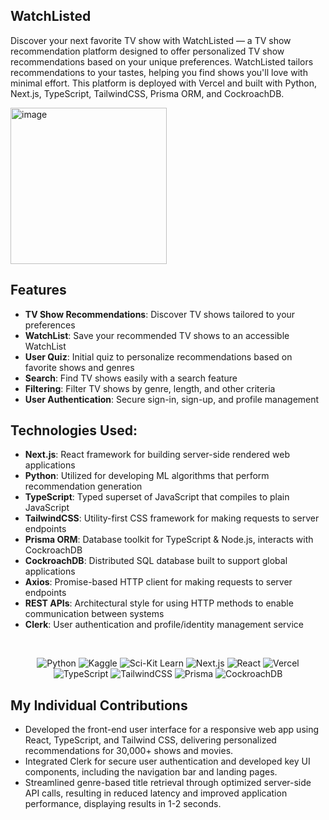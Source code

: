 ## WatchListed

Discover your next favorite TV show with WatchListed — a TV show recommendation platform designed to offer personalized TV show recommendations based on your unique preferences. WatchListed tailors recommendations to your tastes, helping you find shows you'll love with minimal effort. This platform is deployed with Vercel and built with Python, Next.js, TypeScript, TailwindCSS, Prisma ORM, and CockroachDB. 


<img width="250" alt="image" src="https://github.com/siaxvii/WatchListed/assets/91913752/414bf28d-5333-4003-8cc6-3c26ecdccc50">


###

## Features
-  **TV Show Recommendations**: Discover TV shows tailored to your preferences
-  **WatchList**: Save your recommended TV shows to an accessible WatchList
-  **User Quiz**: Initial quiz to personalize recommendations based on favorite shows and genres 
-  **Search**: Find TV shows easily with a search feature
-  **Filtering**: Filter TV shows by genre, length, and other criteria
-  **User Authentication**: Secure sign-in, sign-up, and profile management


## Technologies Used:
- **Next.js**: React framework for building server-side rendered web applications
- **Python**: Utilized for developing ML algorithms that perform recommendation generation 
- **TypeScript**: Typed superset of JavaScript that compiles to plain JavaScript
- **TailwindCSS**: Utility-first CSS framework for making requests to server endpoints
- **Prisma ORM**: Database toolkit for TypeScript & Node.js, interacts with CockroachDB
- **CockroachDB**: Distributed SQL database built to support global applications
- **Axios**: Promise-based HTTP client for making requests to server endpoints
- **REST APIs**: Architectural style for using HTTP methods to enable communication between systems 
- **Clerk**: User authentication and profile/identity management service

&nbsp;

<p align = "center">
  <img alt="Python" src="https://img.shields.io/badge/Python-3776AB?style=for-the-badge&logo=python&logoColor=white"/>
  <img alt="Kaggle" src="https://img.shields.io/badge/Kaggle-035a7d?style=for-the-badge&logo=kaggle&logoColor=white"/>
  <img alt="Sci-Kit Learn" src="https://img.shields.io/badge/scikit--learn-%23F7931E.svg?style=for-the-badge&logo=scikit-learn&logoColor=white"/>
  <img alt="Next.js" src= "https://img.shields.io/badge/next%20js-000000?style=for-the-badge&logo=nextdotjs&logoColor=white"/>
  <img alt="React" src="https://img.shields.io/badge/React-20232A?style=for-the-badge&logo=react&logoColor=61DAFB" /> 
  <img alt="Vercel" src="https://img.shields.io/badge/Vercel-000000?style=for-the-badge&logo=vercel&logoColor=white"/>
  <img alt="TypeScript" src= "https://img.shields.io/badge/TypeScript-007ACC?style=for-the-badge&logo=typescript&logoColor=white"/>
  <img alt="TailwindCSS" src= "https://img.shields.io/badge/Tailwind_CSS-38B2AC?style=for-the-badge&logo=tailwind-css&logoColor=white"/>
  <img alt="Prisma" src= "https://img.shields.io/badge/Prisma-3982CE?style=for-the-badge&logo=Prisma&logoColor=white"/>
  <img alt="CockroachDB" src="https://img.shields.io/badge/Cockroach%20Labs-6933FF?style=for-the-badge&logo=Cockroach%20Labs&logoColor=white"/>
</p>

## My Individual Contributions
- Developed the front-end user interface for a responsive web app using React, TypeScript, and Tailwind CSS, delivering personalized recommendations for 30,000+ shows and movies.
- Integrated Clerk for secure user authentication and developed key UI components, including the navigation bar and landing pages.
- Streamlined genre-based title retrieval through optimized server-side API calls, resulting in reduced latency and improved application
performance, displaying results in 1-2 seconds.
